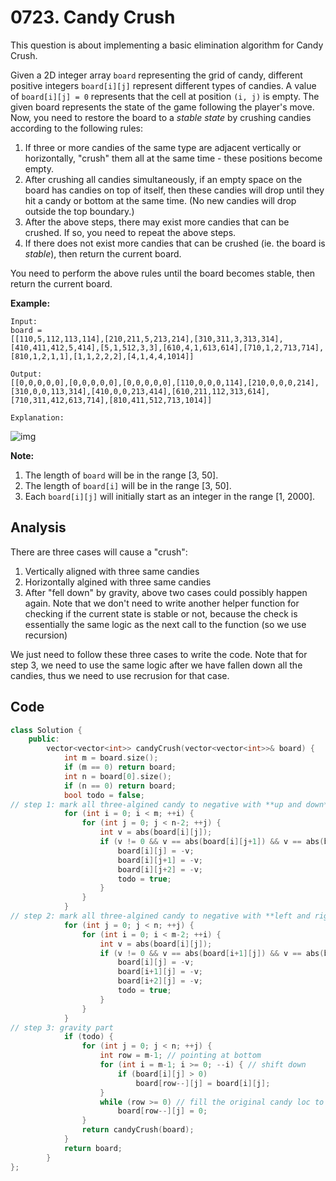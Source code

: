 # 0723. Candy Crush

This question is about implementing a basic elimination algorithm for Candy Crush.

Given a 2D integer array `board` representing the grid of candy, different positive integers `board[i][j]` represent different types of candies. A value of `board[i][j] = 0` represents that the cell at position `(i, j)` is empty. The given board represents the state of the game following the player's move. Now, you need to restore the board to a *stable state* by crushing candies according to the following rules:

1. If three or more candies of the same type are adjacent vertically or horizontally, "crush" them all at the same time - these positions become empty.
2. After crushing all candies simultaneously, if an empty space on the board has candies on top of itself, then these candies will drop until they hit a candy or bottom at the same time. (No new candies will drop outside the top boundary.)
3. After the above steps, there may exist more candies that can be crushed. If so, you need to repeat the above steps.
4. If there does not exist more candies that can be crushed (ie. the board is *stable*), then return the current board.

You need to perform the above rules until the board becomes stable, then return the current board.

 

**Example:**

```
Input:
board =
[[110,5,112,113,114],[210,211,5,213,214],[310,311,3,313,314],[410,411,412,5,414],[5,1,512,3,3],[610,4,1,613,614],[710,1,2,713,714],[810,1,2,1,1],[1,1,2,2,2],[4,1,4,4,1014]]

Output:
[[0,0,0,0,0],[0,0,0,0,0],[0,0,0,0,0],[110,0,0,0,114],[210,0,0,0,214],[310,0,0,113,314],[410,0,0,213,414],[610,211,112,313,614],[710,311,412,613,714],[810,411,512,713,1014]]

Explanation:
```

![img](https://assets.leetcode.com/uploads/2018/10/12/candy_crush_example_2.png)

**Note:**

1. The length of `board` will be in the range [3, 50].
2. The length of `board[i]` will be in the range [3, 50].
3. Each `board[i][j]` will initially start as an integer in the range [1, 2000].

## Analysis

There are three cases will cause a "crush":

1. Vertically aligned with three same candies
2. Horizontally algined with three same candies
3. After "fell down" by gravity, above two cases could possibly happen again. Note that we don't need to write another helper function for checking if the current state is stable or not, because the check is essentially the same logic as the next call to the function (so we use recursion)

We just need to follow these three cases to write the code. Note that for step 3, we need to use the same logic after we have fallen down all the candies, thus we need to use recrusion for that case.

## Code

```c++
class Solution {
    public:
        vector<vector<int>> candyCrush(vector<vector<int>>& board) {
            int m = board.size();
            if (m == 0) return board;
            int n = board[0].size();
            if (n == 0) return board;
            bool todo = false;
// step 1: mark all three-algined candy to negative with **up and down** directions
            for (int i = 0; i < m; ++i) {
                for (int j = 0; j < n-2; ++j) {
                    int v = abs(board[i][j]);
                    if (v != 0 && v == abs(board[i][j+1]) && v == abs(board[i][j+2])) {
                        board[i][j] = -v;
                        board[i][j+1] = -v;
                        board[i][j+2] = -v;
                        todo = true;
                    }
                }
            }
// step 2: mark all three-algined candy to negative with **left and right** directions
            for (int j = 0; j < n; ++j) {
                for (int i = 0; i < m-2; ++i) {
                    int v = abs(board[i][j]);
                    if (v != 0 && v == abs(board[i+1][j]) && v == abs(board[i+2][j])) {
                        board[i][j] = -v;
                        board[i+1][j] = -v;
                        board[i+2][j] = -v;
                        todo = true;
                    }
                }
            }
// step 3: gravity part
            if (todo) {
                for (int j = 0; j < n; ++j) {
                    int row = m-1; // pointing at bottom
                    for (int i = m-1; i >= 0; --i) { // shift down 
                        if (board[i][j] > 0)
                            board[row--][j] = board[i][j];
                    }
                    while (row >= 0) // fill the original candy loc to 0
                        board[row--][j] = 0;
                }
                return candyCrush(board);
            }
            return board;
        }
};
```

